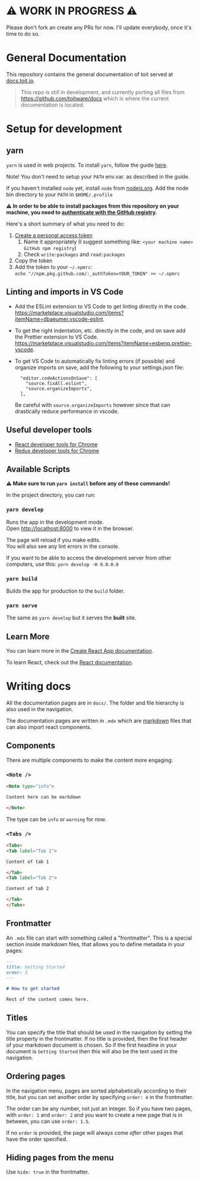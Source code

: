 # ⚠️ WORK IN PROGRESS ⚠️

Please don't fork an create any PRs for now. I'll update everybody, once it's time to do so.

# General Documentation

This repository contains the general documentation of toit served at
[docs.toit.io](https://docs.toit.io).

> This repo is still in development, and currently porting all files from
> https://github.com/toitware/docs which is where the current documentation is
> located.

# Setup for development

## yarn

`yarn` is used in web projects. To install `yarn`, follow the guide [here](https://yarnpkg.com/lang/en/docs/install/#debian-stable).

Note! You don't need to setup your `PATH` env.var. as described in the guide.

If you haven't installed `node` yet, install `node` from [nodejs.org](https://nodejs.org/en/). Add the node bin directory to your `PATH` in `$HOME/.profile`

**⚠️ In order to be able to install packages from this repository on your machine,
you need to [authenticate with the GitHub
registry](https://docs.github.com/en/packages/guides/configuring-npm-for-use-with-github-packages#authenticating-to-github-packages).**

Here's a short summary of what you need to do:

1. [Create a personal access token](https://github.com/settings/tokens/new)
   1. Name it appropriately (I suggest something like: `<your machine name> GitHub npm registry`) 
   2. Check `write:packages` and `read:packages`
2. Copy the token
3. Add the token to your `~/.npmrc`:  
   `echo "//npm.pkg.github.com/:_authToken=YOUR_TOKEN" >> ~/.npmrc`

## Linting and imports in VS Code

- Add the ESLint extension to VS Code to get linting directly in the code. https://marketplace.visualstudio.com/items?itemName=dbaeumer.vscode-eslint.
- To get the right indentation, etc. directly in the code, and on save add the Prettier extension to VS Code. https://marketplace.visualstudio.com/items?itemName=esbenp.prettier-vscode. 
- To get VS Code to automatically fix linting errors (if possible) and organize imports on save, add the following to your settings.json file:

        "editor.codeActionsOnSave": [
          "source.fixAll.eslint",
          "source.organizeImports",
        ],

  Be careful with `source.organizeImports` however since that can drastically reduce performance in vscode.

## Useful developer tools

- [React developer tools for Chrome](https://chrome.google.com/webstore/detail/react-developer-tools/fmkadmapgofadopljbjfkapdkoienihi?hl=en)
- [Redux developer tools for Chrome](https://chrome.google.com/webstore/detail/redux-devtools/lmhkpmbekcpmknklioeibfkpmmfibljd?Itemid=1027)

## Available Scripts

**⚠️ Make sure to run `yarn install` before any of these commands!**

In the project directory, you can run:

### `yarn develop`

Runs the app in the development mode.  
Open [http://localhost:8000](http://localhost:8000) to view it in the browser.

The page will reload if you make edits.  
You will also see any lint errors in the console.

If you want to be able to access the development server from other computers,
use this: `yarn develop -H 0.0.0.0`

### `yarn build`

Builds the app for production to the `build` folder.<br />

### `yarn serve`

The same as `yarn develop` but it serves the **built** site.

## Learn More

You can learn more in the [Create React App documentation](https://facebook.github.io/create-react-app/docs/getting-started).

To learn React, check out the [React documentation](https://reactjs.org/).

# Writing docs

All the documentation pages are in `docs/`. The folder and file hierarchy is
also used in the navigation.

The documentation pages are written in `.mdx` which are
[markdown](https://www.markdownguide.org/basic-syntax/) files that can also
import react components.

## Components

There are multiple components to make the content more engaging:

### `<Note />`

```html
<Note type="info">

Content here can be markdown

</Note>
```

The type can be `info` or `warning` for now.

### `<Tabs />`

```html
<Tabs>
<Tab label="Tab 1">

Content of tab 1

</Tab>
<Tab label="Tab 2">

Content of tab 2

</Tab>
</Tabs>
```

## Frontmatter

An `.mdx` file can start with something called a "frontmatter". This is a
special section inside markdown files, that allows you to define metadata in
your pages:

```md
---
title: Getting Started
order: 3
---

# How to get started

Rest of the content comes here.
```

## Titles

You can specify the title that should be used in the navigation by setting the
title property in the frontmatter. If no title is provided, then the first
header of your markdown document is chosen. So if the first headline in your
document is `Getting Started` then this will also be the text used in the
navigation.

## Ordering pages

In the navigation menu, pages are sorted alphabetically according to their
title, but you can set another order by specifying `order: 4` in the
frontmatter.

The order can be any number, not just an integer. So if you have two pages, with
`order: 1` and `order: 2` and you want to create a new page that is in between,
you can use `order: 1.5`.

If no `order` is provided, the page will always come *after* other pages that
have the order specified.

## Hiding pages from the menu

Use `hide: true` in the frontmatter.